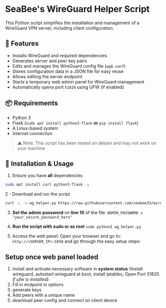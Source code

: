 # SeaBee's WireGuard Helper Script

This Python script simplifies the installation and management of a WireGuard VPN server, including client configuration.

## 🔧 Features

- Installs WireGuard and required dependencies
- Generates server and peer key pairs
- Edits and manages the WireGuard config file (`wg0.conf`)
- Stores configuration data in a JSON file for easy reuse
- Allows editing the server endpoint
- Starts a temporary web admin panel for WireGuard management
- Automatically opens port `51820` using UFW (if enabled)

## 📦 Requirements

- Python 3
- Flask (`sudo apt install python3-flask` **or** `pip install flask`)
- A Linux-based system
- Internet connection

> ⚠️ Note: This script has been tested on debain and may not work on your machine

## 🚀 Installation & Usage

1. Ensure you have **all** dependencies

```bash
sudo apt install curl python3-flask -y
```

2 - Download and run the script
```bash
curl -L -o wg_helper.py https://raw.githubusercontent.com/seabee33/wireguard_helper/main/wg_helper.py
```

3. **Set the admin password** on **line 10** of the file: `ADMIN_PASSWORD = "your_secure_password_here"`
    
4. **Run the script with sudo or as root** `sudo python3 wg_helper.py`

5. Access the web panel: Open your browser and go to: `http://<SERVER_IP>:5050` and go through the easy setup steps:


## Setup once web panel loaded
1. Install and activate necessary software in **system status** (Install wireguard, autostart wireguard at boot, install iptables, Open Port 51820 *if ufw is installed*)
2. Fill in endpoint in options
3. generate keys
4. Add peers with a unique name
5. download peer config and connect on client device

